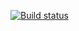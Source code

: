 [![Build status](https://ci.appveyor.com/api/projects/status/8299hcgeeve4c937?svg=true)](https://ci.appveyor.com/project/pavlovavd/hw-6-1-pageobject)
